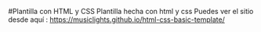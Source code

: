 #Plantilla con HTML y CSS
Plantilla hecha con html y css
Puedes ver el sitio desde aquí : https://musiclights.github.io/html-css-basic-template/
